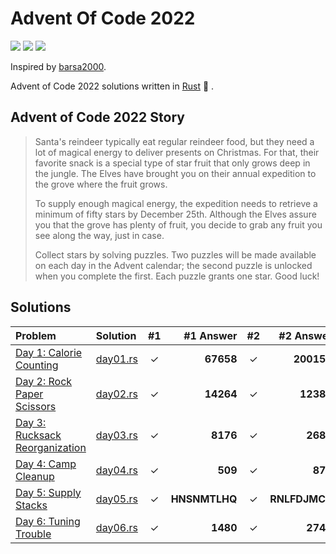 # Advent Of Code 2022

![](https://img.shields.io/badge/day%20📅-7-blue)
![](https://img.shields.io/badge/stars%20⭐-12-yellow)
![](https://img.shields.io/badge/days%20completed-6-red)

Inspired by [barsa2000](https://github.com/barsa2000/AOC2022).

Advent of Code 2022 solutions written in [Rust](https://www.rust-lang.org/) :crab: .

## Advent of Code 2022 Story

> Santa's reindeer typically eat regular reindeer food, but they need a lot of magical energy to deliver presents on Christmas. For that, their favorite snack is a special type of star fruit that only grows deep in the jungle. The Elves have brought you on their annual expedition to the grove where the fruit grows.
>
> To supply enough magical energy, the expedition needs to retrieve a minimum of fifty stars by December 25th. Although the Elves assure you that the grove has plenty of fruit, you decide to grab any fruit you see along the way, just in case.
>
> Collect stars by solving puzzles. Two puzzles will be made available on each day in the Advent calendar; the second puzzle is unlocked when you complete the first. Each puzzle grants one star. Good luck!

## Solutions

| Problem                                                               | Solution                 |  #1   |     #1 Answer |  #2   |     #2 Answer |
| :-------------------------------------------------------------------- | :----------------------- | :---: | ------------: | :---: | ------------: |
| [Day 1: Calorie Counting](https://adventofcode.com/2022/day/1)        | [day01.rs](src/day01.rs) |   ✓   |     **67658** |   ✓   |    **200158** |
| [Day 2: Rock Paper Scissors](https://adventofcode.com/2022/day/2)     | [day02.rs](src/day02.rs) |   ✓   |     **14264** |   ✓   |     **12382** |
| [Day 3: Rucksack Reorganization](https://adventofcode.com/2022/day/3) | [day03.rs](src/day03.rs) |   ✓   |      **8176** |   ✓   |      **2689** |
| [Day 4: Camp Cleanup](https://adventofcode.com/2022/day/4)            | [day04.rs](src/day04.rs) |   ✓   |       **509** |   ✓   |       **870** |
| [Day 5: Supply Stacks](https://adventofcode.com/2022/day/5)           | [day05.rs](src/day05.rs) |   ✓   | **HNSNMTLHQ** |   ✓   | **RNLFDJMCT** |
| [Day 6: Tuning Trouble](https://adventofcode.com/2022/day/6)          | [day06.rs](src/day06.rs) |   ✓   |      **1480** |   ✓   |      **2746** |